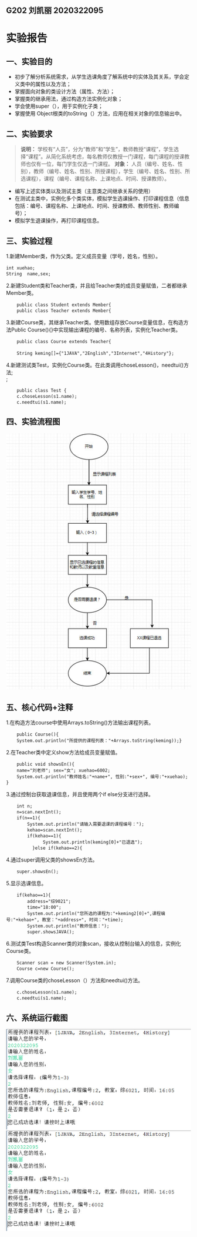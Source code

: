 ## G202 刘凯丽 2020322095
# 实验报告
## 一、实验目的
* 初步了解分析系统需求，从学生选课角度了解系统中的实体及其关系，学会定义类中的属性以及方法；
* 掌握面向对象的类设计方法（属性、方法）；
* 掌握类的继承用法，通过构造方法实例化对象；
* 学会使用super（），用于实例化子类；
* 掌握使用 Object根类的toString（）方法，应用在相关对象的信息输出中。
## 二、实验要求
> **说明：** 学校有“人员”，分为“教师”和“学生”，教师教授“课程”，学生选择“课程”。从简化系统考虑，每名教师仅教授一门课程，每门课程的授课教师也仅有一位，每门学生仅选一门课程。
**对象：** 人员（编号、姓名、性别），教师（编号、姓名、性别、所授课程），学生（编号、姓名、性别、所选课程），课程（编号、课程名称、上课地点、时间、授课教师）。
* 编写上述实体类以及测试主类（主意类之间继承关系的使用）
* 在测试主类中，实例化多个类实体，模拟学生选课操作、打印课程信息（信息包括：编号、课程名称、上课地点、时间、授课教师、教师性别、教师编号）；
* 模拟学生退课操作，再打印课程信息。
## 三、实验过程
1.新建Member类，作为父类。定义成员变量（学号，姓名，性别）。<br/>

    int xuehao;
    String  name,sex;
    
2.新建Student类和Teacher类，并且给Teacher类的成员变量赋值，二者都继承Member类。<br/>

		public class Student extends Member{
		public class Teacher extends Member{
		
3.新建Course类，其继承Teacher类。使用数组存放Course变量信息，在构造方法Public Course(){}中实现输出课程的编号、名称列表，实例化Teacher类。<br/>		

		public class Course extends Teacher{
		
		String keming[]={"1JAVA","2English","3Internet","4History"};
		
4.新建测试类Test，实例化Course类。在此类调用choseLesson()，needtui()方法;<br/>;
		
		public class Test {    
		c.choseLesson(s1.name);
		c.needtui(s1.name);
		
## 四、实验流程图
![image](https://github.com/G202liukaili/ChoseLesson/blob/main/image/liuchengtu.jpg)
## 五、核心代码+注释
1.在构造方法course中使用Arrays.toString()方法输出课程列表。
		
		public Course(){
		System.out.println("所提供的课程列表："+Arrays.toString(keming));}

2.在Teacher类中定义show方法给成员变量赋值。

		public void showsEn(){
		name="刘老师"; sex="女"; xuehao=6002;
		System.out.println("教师姓名:"+name+", 性别:"+sex+", 编号:"+xuehao);
	}
		
3.通过控制台获取退课信息，并且使用两个if else分支进行选择。

		int n;
		n=scan.nextInt();
		if(n==1){
			System.out.println("请输入需要退课的课程编号：");
			kehao=scan.nextInt();
		    if(kehao==1){
				  System.out.println(keming[0]+"已退选");
			  }else if(kehao==2){		
4.通过super调用父类的showsEn方法。

		super.showsEn();
5.显示选课信息。

		if(kehao==1){
			address="综9021";
			time="18:00";
			System.out.println("您所选的课程为:"+keming2[0]+",课程编号:"+kehao+", 教室："+address+", 时间："+time);
			System.out.println("教师信息：");
			super.showsJAVA();
6.测试类Test构造Scanner类的对象scan，接收从控制台输入的信息，实例化Course类。

		Scanner scan = new Scanner(System.in);	
		Course c=new Course();
7.调用Course类的choseLesson（）方法和needtui()方法。

		c.choseLesson(s1.name);
		c.needtui(s1.name);
## 六、系统运行截图
![image](https://github.com/G202liukaili/ChoseLesson/blob/main/image/2020-11-01_125900.jpg)
![image](https://github.com/G202liukaili/ChoseLesson/blob/main/image/2020-11-01_125900.jpg)
		
		
		







